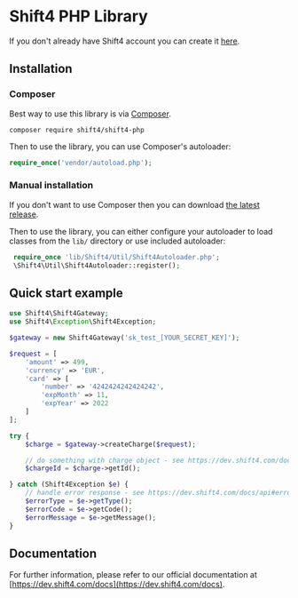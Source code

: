 # Shift4 PHP Library

If you don't already have Shift4 account you can create it [here](https://dev.shift4.com/signup). 

## Installation 

### Composer

Best way to use this library is via [Composer](http://getcomposer.org/).

```
composer require shift4/shift4-php
```


Then to use the library, you can use Composer's autoloader:

```php
require_once('vendor/autoload.php');
```

### Manual installation

If you don't want to use Composer then you can download [the latest release](https://github.com/shift4developer/shift4-php/releases).

Then to use the library, you can either configure your autoloader to load classes from the `lib/` directory or use included autoloader:

```php
 require_once 'lib/Shift4/Util/Shift4Autoloader.php';
 \Shift4\Util\Shift4Autoloader::register();
```

## Quick start example

```php
use Shift4\Shift4Gateway;
use Shift4\Exception\Shift4Exception;

$gateway = new Shift4Gateway('sk_test_[YOUR_SECRET_KEY]');

$request = [
    'amount' => 499,
    'currency' => 'EUR',
    'card' => [
        'number' => '4242424242424242',
        'expMonth' => 11,
        'expYear' => 2022
    ]
];

try {
    $charge = $gateway->createCharge($request);

    // do something with charge object - see https://dev.shift4.com/docs/api#charge-object
    $chargeId = $charge->getId();

} catch (Shift4Exception $e) {
    // handle error response - see https://dev.shift4.com/docs/api#error-object
    $errorType = $e->getType();
    $errorCode = $e->getCode();
    $errorMessage = $e->getMessage();
}
```

## Documentation

For further information, please refer to our official documentation at [https://dev.shift4.com/docs](https://dev.shift4.com/docs).
